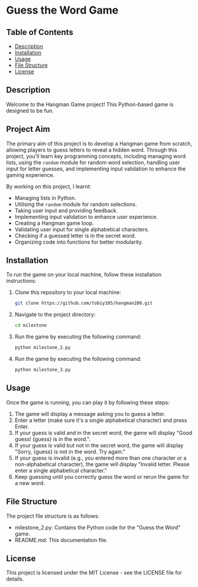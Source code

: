 # Guess the Word Game

## Table of Contents
- [Description](#description)
- [Installation](#installation)
- [Usage](#usage)
- [File Structure](#file-structure)
- [License](#license)

## Description
Welcome to the Hangman Game project! This Python-based game is designed to be fun. 

## Project Aim
The primary aim of this project is to develop a Hangman game from scratch, allowing players to guess letters to reveal a hidden word. Through this project, you'll learn key programming concepts, including managing word lists, using the `random` module for random word selection, handling user input for letter guesses, and implementing input validation to enhance the gaming experience.

By working on this project, I learnt:

- Managing lists in Python.
- Utilising the `random` module for random selections.
- Taking user input and providing feedback.
- Implementing input validation to enhance user experience.
- Creating a Hangman game loop.
- Validating user input for single alphabetical characters.
- Checking if a guessed letter is in the secret word.
- Organizing code into functions for better modularity.

## Installation
To run the game on your local machine, follow these installation instructions:

1. Clone this repository to your local machine:
   ```bash
   git clone https://github.com/tobiy105/hangman280.git
2. Navigate to the project directory:
   ```bash
   cd milestone
3. Run the game by executing the following command:
   ```bash
   python milestone_2.py
3. Run the game by executing the following command:
   ```bash
   python milestone_3.py

## Usage
Once the game is running, you can play it by following these steps:

1. The game will display a message asking you to guess a letter.
2. Enter a letter (make sure it's a single alphabetical character) and press Enter.
3. If your guess is valid and in the secret word, the game will display "Good guess! {guess} is in the word.".
4. If your guess is valid but not in the secret word, the game will display "Sorry, {guess} is not in the word. Try again."
5. If your guess is invalid (e.g., you entered more than one character or a non-alphabetical character), the game will display "Invalid letter. Please enter a single alphabetical character."
6. Keep guessing until you correctly guess the word or rerun the game for a new word.

## File Structure

The project file structure is as follows:

- milestone_2.py: Contains the Python code for the "Guess the Word" game.
- README.md: This documentation file.

## License

This project is licensed under the MIT License - see the LICENSE file for details.


